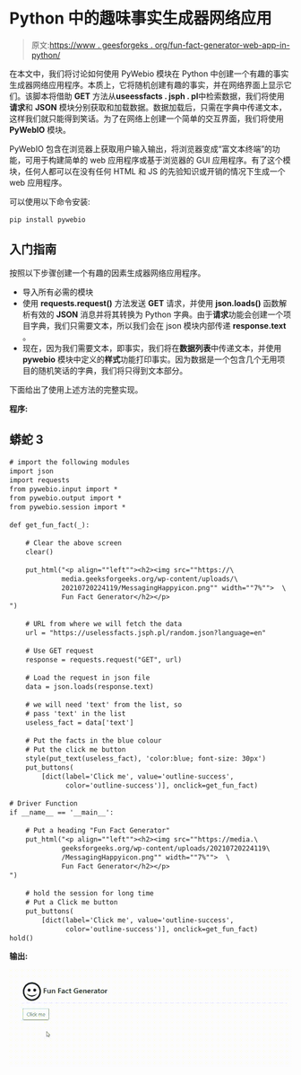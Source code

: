 # Python 中的趣味事实生成器网络应用

> 原文:[https://www . geesforgeks . org/fun-fact-generator-web-app-in-python/](https://www.geeksforgeeks.org/fun-fact-generator-web-app-in-python/)

在本文中，我们将讨论如何使用 PyWebio 模块在 Python 中创建一个有趣的事实生成器网络应用程序。本质上，它将随机创建有趣的事实，并在网络界面上显示它们。该脚本将借助 **GET** 方法从**useessfacts . jsph . pl**中检索数据，我们将使用**请求**和 **JSON** 模块分别获取和加载数据。数据加载后，只需在字典中传递文本，这样我们就只能得到笑话。为了在网络上创建一个简单的交互界面，我们将使用 **PyWebIO** 模块。

PyWebIO 包含在浏览器上获取用户输入输出，将浏览器变成“富文本终端”的功能，可用于构建简单的 web 应用程序或基于浏览器的 GUI 应用程序。有了这个模块，任何人都可以在没有任何 HTML 和 JS 的先验知识或开销的情况下生成一个 web 应用程序。

可以使用以下命令安装:

```
pip install pywebio
```

## 入门指南

按照以下步骤创建一个有趣的因素生成器网络应用程序。

*   导入所有必需的模块
*   使用 **requests.request()** 方法发送 **GET** 请求，并使用 **json.loads()** 函数解析有效的 **JSON** 消息并将其转换为 Python 字典。由于**请求**功能会创建一个项目字典，我们只需要文本，所以我们会在 json 模块内部传递 **response.text** 。
*   现在，因为我们需要文本，即事实，我们将在**数据列表**中传递文本，并使用 **pywebio** 模块中定义的**样式**功能打印事实。因为数据是一个包含几个无用项目的随机笑话的字典，我们将只得到文本部分。

下面给出了使用上述方法的完整实现。

**程序:**

## 蟒蛇 3

```
# import the following modules
import json
import requests
from pywebio.input import *
from pywebio.output import *
from pywebio.session import *

def get_fun_fact(_):

    # Clear the above screen
    clear()

    put_html("<p align=""left""><h2><img src=""https://\
             media.geeksforgeeks.org/wp-content/uploads/\
             20210720224119/MessagingHappyicon.png"" width=""7%"">  \
             Fun Fact Generator</h2></p>
")

    # URL from where we will fetch the data
    url = "https://uselessfacts.jsph.pl/random.json?language=en"

    # Use GET request
    response = requests.request("GET", url)  

    # Load the request in json file
    data = json.loads(response.text)

    # we will need 'text' from the list, so 
    # pass 'text' in the list
    useless_fact = data['text']

    # Put the facts in the blue colour
    # Put the click me button
    style(put_text(useless_fact), 'color:blue; font-size: 30px')
    put_buttons(
        [dict(label='Click me', value='outline-success', 
              color='outline-success')], onclick=get_fun_fact)  

# Driver Function
if __name__ == '__main__':

    # Put a heading "Fun Fact Generator"
    put_html("<p align=""left""><h2><img src=""https://media.\
             geeksforgeeks.org/wp-content/uploads/20210720224119\
             /MessagingHappyicon.png"" width=""7%"">  \
             Fun Fact Generator</h2></p>
")

    # hold the session for long time
    # Put a Click me button
    put_buttons(
        [dict(label='Click me', value='outline-success', 
              color='outline-success')], onclick=get_fun_fact)  
hold()  
```

**输出:**

![](img/043700a52e78ed8d12bbd0c01efbf36a.png)